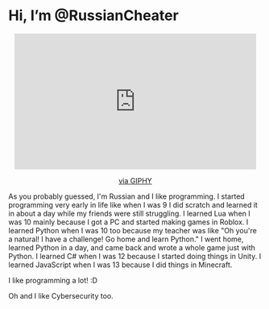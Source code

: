 # Hi, I’m @RussianCheater

<div id="header" align="center">
  <iframe src="https://giphy.com/embed/YQitE4YNQNahy" width="480" height="270" frameBorder="0" class="giphy-embed" allowFullScreen></iframe><p><a href="https://giphy.com/gifs/YQitE4YNQNahy">via GIPHY</a></p>
</div>

As you probably guessed, I'm Russian and I like programming. I started programming very early in life like when I was 9 I did scratch and learned it in about a day while my friends were still struggling.
I learned Lua when I was 10 mainly because I got a PC and started making games in Roblox.
I learned Python when I was 10 too because my teacher was like "Oh you're a natural! I have a challenge! Go home and learn Python." I went home, learned Python in a day, and came back and wrote a whole game just with Python.
I learned C# when I was 12 because I started doing things in Unity.
I learned JavaScript when I was 13 because I did things in Minecraft.

I like programming a lot! :D

Oh and I like Cybersecurity too.
